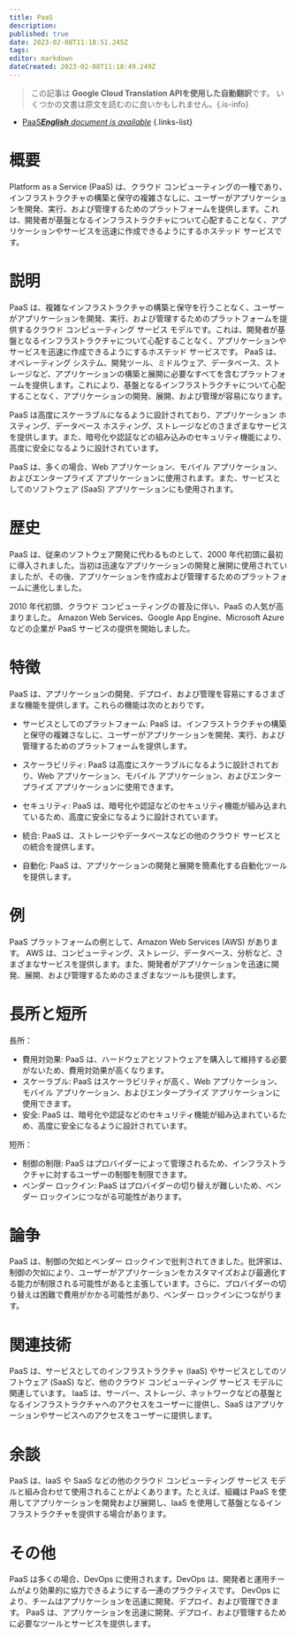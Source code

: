 ```yaml
---
title: PaaS
description: 
published: true
date: 2023-02-08T11:18:51.245Z
tags: 
editor: markdown
dateCreated: 2023-02-08T11:18:49.249Z
---
```


> この記事は **Google Cloud Translation APIを使用した自動翻訳**です。
いくつかの文書は原文を読むのに良いかもしれません。{.is-info}



- [PaaS***English** document is available*](/en/Knowledge-base/Dictionary/paas)
{.links-list}


# 概要
Platform as a Service (PaaS) は、クラウド コンピューティングの一種であり、インフラストラクチャの構築と保守の複雑さなしに、ユーザーがアプリケーションを開発、実行、および管理するためのプラットフォームを提供します。これは、開発者が基盤となるインフラストラクチャについて心配することなく、アプリケーションやサービスを迅速に作成できるようにするホステッド サービスです。

# 説明
PaaS は、複雑なインフラストラクチャの構築と保守を行うことなく、ユーザーがアプリケーションを開発、実行、および管理するためのプラットフォームを提供するクラウド コンピューティング サービス モデルです。これは、開発者が基盤となるインフラストラクチャについて心配することなく、アプリケーションやサービスを迅速に作成できるようにするホステッド サービスです。 PaaS は、オペレーティング システム、開発ツール、ミドルウェア、データベース、ストレージなど、アプリケーションの構築と展開に必要なすべてを含むプラットフォームを提供します。これにより、基盤となるインフラストラクチャについて心配することなく、アプリケーションの開発、展開、および管理が容易になります。

PaaS は高度にスケーラブルになるように設計されており、アプリケーション ホスティング、データベース ホスティング、ストレージなどのさまざまなサービスを提供します。また、暗号化や認証などの組み込みのセキュリティ機能により、高度に安全になるように設計されています。

PaaS は、多くの場合、Web アプリケーション、モバイル アプリケーション、およびエンタープライズ アプリケーションに使用されます。また、サービスとしてのソフトウェア (SaaS) アプリケーションにも使用されます。

# 歴史
PaaS は、従来のソフトウェア開発に代わるものとして、2000 年代初頭に最初に導入されました。当初は迅速なアプリケーションの開発と展開に使用されていましたが、その後、アプリケーションを作成および管理するためのプラットフォームに進化しました。

2010 年代初頭、クラウド コンピューティングの普及に伴い、PaaS の人気が高まりました。 Amazon Web Services、Google App Engine、Microsoft Azure などの企業が PaaS サービスの提供を開始しました。

# 特徴
PaaS は、アプリケーションの開発、デプロイ、および管理を容易にするさまざまな機能を提供します。これらの機能は次のとおりです。

- サービスとしてのプラットフォーム: PaaS は、インフラストラクチャの構築と保守の複雑さなしに、ユーザーがアプリケーションを開発、実行、および管理するためのプラットフォームを提供します。

- スケーラビリティ: PaaS は高度にスケーラブルになるように設計されており、Web アプリケーション、モバイル アプリケーション、およびエンタープライズ アプリケーションに使用できます。

- セキュリティ: PaaS は、暗号化や認証などのセキュリティ機能が組み込まれているため、高度に安全になるように設計されています。

- 統合: PaaS は、ストレージやデータベースなどの他のクラウド サービスとの統合を提供します。

- 自動化: PaaS は、アプリケーションの開発と展開を簡素化する自動化ツールを提供します。

# 例
PaaS プラットフォームの例として、Amazon Web Services (AWS) があります。 AWS は、コンピューティング、ストレージ、データベース、分析など、さまざまなサービスを提供します。また、開発者がアプリケーションを迅速に開発、展開、および管理するためのさまざまなツールも提供します。

# 長所と短所
長所：
- 費用対効果: PaaS は、ハードウェアとソフトウェアを購入して維持する必要がないため、費用対効果が高くなります。
- スケーラブル: PaaS はスケーラビリティが高く、Web アプリケーション、モバイル アプリケーション、およびエンタープライズ アプリケーションに使用できます。
- 安全: PaaS は、暗号化や認証などのセキュリティ機能が組み込まれているため、高度に安全になるように設計されています。

短所：
- 制御の制限: PaaS はプロバイダーによって管理されるため、インフラストラクチャに対するユーザーの制御を制限できます。
- ベンダー ロックイン: PaaS はプロバイダーの切り替えが難しいため、ベンダー ロックインにつながる可能性があります。

# 論争
PaaS は、制御の欠如とベンダー ロックインで批判されてきました。批評家は、制御の欠如により、ユーザーがアプリケーションをカスタマイズおよび最適化する能力が制限される可能性があると主張しています。さらに、プロバイダーの切り替えは困難で費用がかかる可能性があり、ベンダー ロックインにつながります。

# 関連技術
PaaS は、サービスとしてのインフラストラクチャ (IaaS) やサービスとしてのソフトウェア (SaaS) など、他のクラウド コンピューティング サービス モデルに関連しています。 IaaS は、サーバー、ストレージ、ネットワークなどの基盤となるインフラストラクチャへのアクセスをユーザーに提供し、SaaS はアプリケーションやサービスへのアクセスをユーザーに提供します。

# 余談
PaaS は、IaaS や SaaS などの他のクラウド コンピューティング サービス モデルと組み合わせて使用されることがよくあります。たとえば、組織は PaaS を使用してアプリケーションを開発および展開し、IaaS を使用して基盤となるインフラストラクチャを提供する場合があります。

# その他
PaaS は多くの場合、DevOps に使用されます。DevOps は、開発者と運用チームがより効果的に協力できるようにする一連のプラクティスです。 DevOps により、チームはアプリケーションを迅速に開発、デプロイ、および管理できます。 PaaS は、アプリケーションを迅速に開発、デプロイ、および管理するために必要なツールとサービスを提供します。